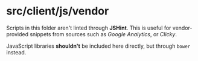 # src/client/js/vendor

Scripts in this folder aren't linted through **JSHint**. This is useful for vendor-provided snippets from sources such as _Google Analytics_, or _Clicky_.

JavaScript libraries **shouldn't** be included here directly, but through `bower` instead.